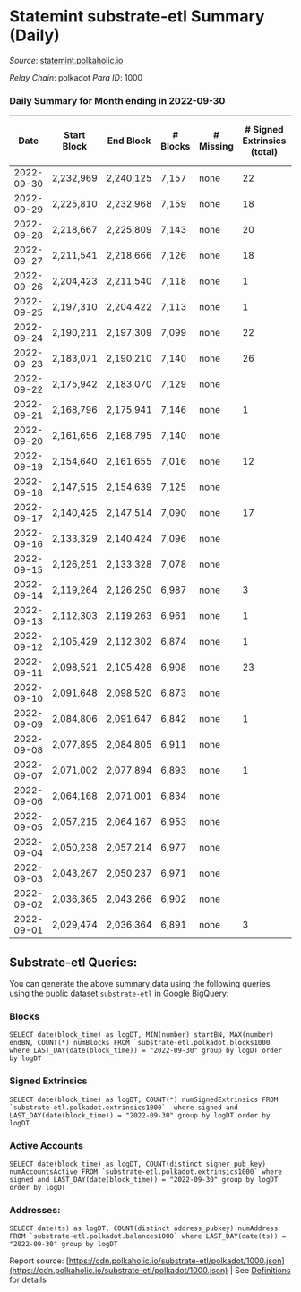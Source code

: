 # Statemint substrate-etl Summary (Daily)

_Source_: [statemint.polkaholic.io](https://statemint.polkaholic.io)

*Relay Chain*: polkadot
*Para ID*: 1000



### Daily Summary for Month ending in 2022-09-30


| Date | Start Block | End Block | # Blocks | # Missing | # Signed Extrinsics (total) | # Active Accounts | # Addresses with Balances | # Events | # Transfers | # XCM Transfers In | # XCM Transfers Out |
| ---- | ----------- | --------- | -------- | --------- | --------------------------- | ----------------- | ------------------------- | -------- | ----------- | ------------------ | ------------------- |
| 2022-09-30 | 2,232,969 | 2,240,125 | 7,157 | none  | 22 | 4 | 95 | 14,477 | 19 ($15.45) | 9 ($3,258.51) | 9 ($2,457.46) |
| 2022-09-29 | 2,225,810 | 2,232,968 | 7,159 | none  | 18 | 7 |  | 14,428 | 18 ($17.32) | 4 ($19.23) | 3 ($151.19) |
| 2022-09-28 | 2,218,667 | 2,225,809 | 7,143 | none  | 20 | 7 |  | 14,374 | 12 ($6.14) |   | 2 ($206.37) |
| 2022-09-27 | 2,211,541 | 2,218,666 | 7,126 | none  | 18 | 5 |  | 14,377 | 15 ($0.67) | 6 ($11.08) | 8 ($212.38) |
| 2022-09-26 | 2,204,423 | 2,211,540 | 7,118 | none  | 1 | 1 |  | 14,274 |   | 6 ($23.98) |   |
| 2022-09-25 | 2,197,310 | 2,204,422 | 7,113 | none  | 1 | 1 |  | 14,246 | 1  | 2 ($59.83) |   |
| 2022-09-24 | 2,190,211 | 2,197,309 | 7,099 | none  | 22 | 4 |  | 14,335 | 13  | 4 ($22.57) | 10 ($116.87) |
| 2022-09-23 | 2,183,071 | 2,190,210 | 7,140 | none  | 26 | 8 |  | 14,404 | 10 ($386.27) | 1 ($12.90) |   |
| 2022-09-22 | 2,175,942 | 2,183,070 | 7,129 | none  |  |  |  | 14,265 |   | 1 (-) |   |
| 2022-09-21 | 2,168,796 | 2,175,941 | 7,146 | none  | 1 | 1 |  | 14,312 |   | 2 ($4.41) |   |
| 2022-09-20 | 2,161,656 | 2,168,795 | 7,140 | none  |  |  |  | 14,287 |   |   |   |
| 2022-09-19 | 2,154,640 | 2,161,655 | 7,016 | none  | 12 | 3 | 64 | 14,102 | 1 ($85.22) | 2 ($92.85) |   |
| 2022-09-18 | 2,147,515 | 2,154,639 | 7,125 | none  |  |  | 62 | 14,254 |   |   |   |
| 2022-09-17 | 2,140,425 | 2,147,514 | 7,090 | none  | 17 | 3 | 62 | 14,259 | 2 ($14.13) |   |   |
| 2022-09-16 | 2,133,329 | 2,140,424 | 7,096 | none  |  |  | 61 | 14,196 |   |   |   |
| 2022-09-15 | 2,126,251 | 2,133,328 | 7,078 | none  |  |  | 61 | 14,160 |   |   |   |
| 2022-09-14 | 2,119,264 | 2,126,250 | 6,987 | none  | 3 | 1 | 61 | 13,990 |   |   |   |
| 2022-09-13 | 2,112,303 | 2,119,263 | 6,961 | none  | 1 | 1 | 61 | 13,933 |   |   |   |
| 2022-09-12 | 2,105,429 | 2,112,302 | 6,874 | none  | 1 | 1 | 61 | 13,763 |   | 1 ($3.84) |   |
| 2022-09-11 | 2,098,521 | 2,105,428 | 6,908 | none  | 23 | 2 |  | 13,901 | 1 ($7.70) | 3 ($108.82) |   |
| 2022-09-10 | 2,091,648 | 2,098,520 | 6,873 | none  |  |  |  | 13,749 |   |   |   |
| 2022-09-09 | 2,084,806 | 2,091,647 | 6,842 | none  | 1 | 1 |  | 13,709 | 1 ($3.82) | 2 ($43.04) |   |
| 2022-09-08 | 2,077,895 | 2,084,805 | 6,911 | none  |  |  | 57 | 13,832 |   |   |   |
| 2022-09-07 | 2,071,002 | 2,077,894 | 6,893 | none  | 1 | 1 | 57 | 13,793 | 1  |   |   |
| 2022-09-06 | 2,064,168 | 2,071,001 | 6,834 | none  |  |  | 57 | 13,672 |   |   |   |
| 2022-09-05 | 2,057,215 | 2,064,167 | 6,953 | none  |  |  | 57 | 13,910 |   |   |   |
| 2022-09-04 | 2,050,238 | 2,057,214 | 6,977 | none  |  |  | 57 | 13,957 |   |   |   |
| 2022-09-03 | 2,043,267 | 2,050,237 | 6,971 | none  |  |  | 57 | 13,946 |   |   |   |
| 2022-09-02 | 2,036,365 | 2,043,266 | 6,902 | none  |  |  | 57 | 13,808 |   |   |   |
| 2022-09-01 | 2,029,474 | 2,036,364 | 6,891 | none  | 3 | 1 | 57 | 13,818 |   | 3 ($20.94) |   |

## Substrate-etl Queries:
You can generate the above summary data using the following queries using the public dataset `substrate-etl` in Google BigQuery:


### Blocks
```
SELECT date(block_time) as logDT, MIN(number) startBN, MAX(number) endBN, COUNT(*) numBlocks FROM `substrate-etl.polkadot.blocks1000`  where LAST_DAY(date(block_time)) = "2022-09-30" group by logDT order by logDT
```


### Signed Extrinsics
```
SELECT date(block_time) as logDT, COUNT(*) numSignedExtrinsics FROM `substrate-etl.polkadot.extrinsics1000`  where signed and LAST_DAY(date(block_time)) = "2022-09-30" group by logDT order by logDT
```


### Active Accounts
```
SELECT date(block_time) as logDT, COUNT(distinct signer_pub_key) numAccountsActive FROM `substrate-etl.polkadot.extrinsics1000` where signed and LAST_DAY(date(block_time)) = "2022-09-30" group by logDT order by logDT
```


### Addresses:
```
SELECT date(ts) as logDT, COUNT(distinct address_pubkey) numAddress FROM `substrate-etl.polkadot.balances1000` where LAST_DAY(date(ts)) = "2022-09-30" group by logDT
```



Report source: [https://cdn.polkaholic.io/substrate-etl/polkadot/1000.json](https://cdn.polkaholic.io/substrate-etl/polkadot/1000.json) | See [Definitions](/DEFINITIONS.md) for details
